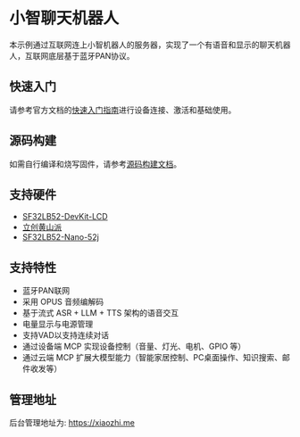 # 小智聊天机器人

本示例通过互联网连上小智机器人的服务器，实现了一个有语音和显示的聊天机器人，互联网底层基于蓝牙PAN协议。

## 快速入门

请参考官方文档的[快速入门指南](https://docs.sifli.com/projects/xiaozhi/get-started/)进行设备连接、激活和基础使用。

## 源码构建

如需自行编译和烧写固件，请参考[源码构建文档](https://docs.sifli.com/projects/xiaozhi/source-build/)。

## 支持硬件

- [SF32LB52-DevKit-LCD](https://wiki.sifli.com/board/sf32lb52x/SF32LB52-DevKit-LCD.html)
- [立创黄山派](https://wiki.sifli.com/board/sf32lb52x/SF32LB52-%E9%BB%84%E5%B1%B1%E6%B4%BE.html)
- [SF32LB52-Nano-52j](https://wiki.sifli.com/board/sf32lb52x/SF32LB52-DevKit-Nano.html)

## 支持特性

- 蓝牙PAN联网
- 采用 OPUS 音频编解码
- 基于流式 ASR + LLM + TTS 架构的语音交互
- 电量显示与电源管理
- 支持VAD以支持连续对话
- 通过设备端 MCP 实现设备控制（音量、灯光、电机、GPIO 等）
- 通过云端 MCP 扩展大模型能力（智能家居控制、PC桌面操作、知识搜索、邮件收发等）

## 管理地址

后台管理地址为: <https://xiaozhi.me>
